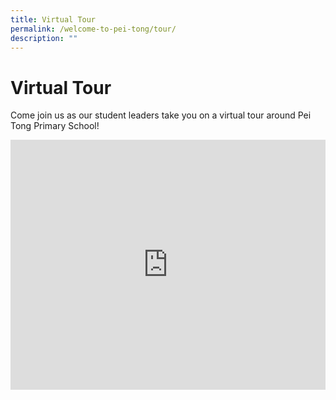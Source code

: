 ```yaml
---
title: Virtual Tour
permalink: /welcome-to-pei-tong/tour/
description: ""
---
```

# Virtual Tour 

Come join us as our student leaders take you on a virtual tour around Pei Tong Primary School!

<iframe width="100%" height="400" src="https://www.youtube.com/embed/Don7ZQ-2gwI" title="YouTube video player" frameborder="0" allow="accelerometer; autoplay; clipboard-write; encrypted-media; gyroscope; picture-in-picture; web-share" allowfullscreen=""></iframe>